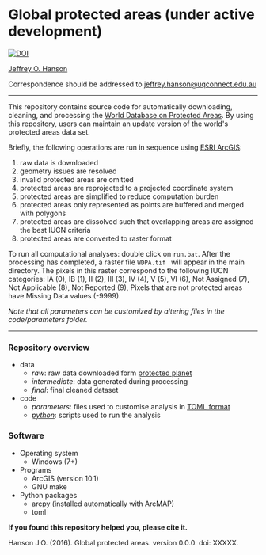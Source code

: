 Global protected areas (under active development)
=================================================
[![DOI](https://zenodo.org/badge/18940/paleo13/global-protected-areas.svg)](https://zenodo.org/badge/latestdoi/18940/paleo13/global-protected-areas)

[Jeffrey O. Hanson](wwww.jeffrey-hanson.com)

Correspondence should be addressed to [jeffrey.hanson@uqconnect.edu.au](mailto:jeffrey.hanson@uqconnect.edu.au)

-----

This repository contains source code for automatically downloading, cleaning, and processing the [World Database on Protected Areas](www.protectedplanet). By using this repository, users can maintain an update version of the world's protected areas data set.

Briefly, the following operations are run in sequence using [ESRI ArcGIS](www.esri.com/software/arcgis):

1. raw data is downloaded
2. geometry issues are resolved
3. invalid protected areas are omitted
4. protected areas are reprojected to a projected coordinate system
5. protected areas are simplified to reduce computation burden
6. protected areas only represented as points are buffered and merged with polygons
7. protected areas are dissolved such that overlapping areas are assigned the best IUCN criteria
8. protected areas are converted to raster format

To run all computational analyses: double click on `run.bat`. After the processing has completed, a raster file `WDPA.tif ` will appear in the main directory. The pixels in this raster correspond to the following IUCN categories: IA (0), IB (1), II (2), III (3), IV (4), V (5), VI (6), Not Assigned (7), Not Applicable (8), Not Reported (9), Pixels that are not protected areas have Missing Data values (-9999).

*Note that all parameters can be customized by altering files in the code/parameters folder.* 

-----

### Repository overview

* data
	+ _raw_: raw data downloaded form [protected planet](www.protectedplanet.net)
	+ _intermediate_: data generated during processing
	+ _final_: final cleaned dataset
* code
	+ _parameters_: files used to customise analysis in [TOML format](https://github.com/toml-lang/toml)
	+ [_python_](www.python.org): scripts used to run the analysis 

### Software

* Operating system
	+ Windows (7+)
* Programs
	+ ArcGIS (version 10.1)
	+ GNU make
* Python packages
	+ arcpy (installed automatically with ArcMAP)
	+ toml
 
**If you found this repository helped you, please cite it.**

Hanson J.O. (2016). Global protected areas. version 0.0.0. doi: XXXXX.
